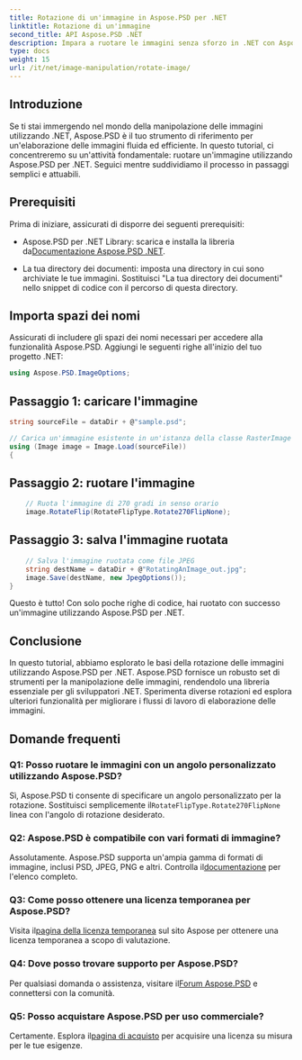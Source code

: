 ```yaml
---
title: Rotazione di un'immagine in Aspose.PSD per .NET
linktitle: Rotazione di un'immagine
second_title: API Aspose.PSD .NET
description: Impara a ruotare le immagini senza sforzo in .NET con Aspose.PSD. Segui il nostro tutorial passo dopo passo.
type: docs
weight: 15
url: /it/net/image-manipulation/rotate-image/
---
```

## Introduzione

Se ti stai immergendo nel mondo della manipolazione delle immagini utilizzando .NET, Aspose.PSD è il tuo strumento di riferimento per un'elaborazione delle immagini fluida ed efficiente. In questo tutorial, ci concentreremo su un'attività fondamentale: ruotare un'immagine utilizzando Aspose.PSD per .NET. Seguici mentre suddividiamo il processo in passaggi semplici e attuabili.

## Prerequisiti

Prima di iniziare, assicurati di disporre dei seguenti prerequisiti:

-  Aspose.PSD per .NET Library: scarica e installa la libreria da[Documentazione Aspose.PSD .NET](https://reference.aspose.com/psd/net/).

- La tua directory dei documenti: imposta una directory in cui sono archiviate le tue immagini. Sostituisci "La tua directory dei documenti" nello snippet di codice con il percorso di questa directory.

## Importa spazi dei nomi

Assicurati di includere gli spazi dei nomi necessari per accedere alla funzionalità Aspose.PSD. Aggiungi le seguenti righe all'inizio del tuo progetto .NET:

```csharp
using Aspose.PSD.ImageOptions;
```

## Passaggio 1: caricare l'immagine

```csharp
string sourceFile = dataDir + @"sample.psd";

// Carica un'immagine esistente in un'istanza della classe RasterImage
using (Image image = Image.Load(sourceFile))
{
```

## Passaggio 2: ruotare l'immagine

```csharp
    // Ruota l'immagine di 270 gradi in senso orario
    image.RotateFlip(RotateFlipType.Rotate270FlipNone);
```

## Passaggio 3: salva l'immagine ruotata

```csharp
    // Salva l'immagine ruotata come file JPEG
    string destName = dataDir + @"RotatingAnImage_out.jpg";
    image.Save(destName, new JpegOptions());
}
```

Questo è tutto! Con solo poche righe di codice, hai ruotato con successo un'immagine utilizzando Aspose.PSD per .NET.

## Conclusione

In questo tutorial, abbiamo esplorato le basi della rotazione delle immagini utilizzando Aspose.PSD per .NET. Aspose.PSD fornisce un robusto set di strumenti per la manipolazione delle immagini, rendendolo una libreria essenziale per gli sviluppatori .NET. Sperimenta diverse rotazioni ed esplora ulteriori funzionalità per migliorare i flussi di lavoro di elaborazione delle immagini.

## Domande frequenti

### Q1: Posso ruotare le immagini con un angolo personalizzato utilizzando Aspose.PSD?

 Sì, Aspose.PSD ti consente di specificare un angolo personalizzato per la rotazione. Sostituisci semplicemente il`RotateFlipType.Rotate270FlipNone` linea con l'angolo di rotazione desiderato.

### Q2: Aspose.PSD è compatibile con vari formati di immagine?

 Assolutamente. Aspose.PSD supporta un'ampia gamma di formati di immagine, inclusi PSD, JPEG, PNG e altri. Controlla il[documentazione](https://reference.aspose.com/psd/net/) per l'elenco completo.

### Q3: Come posso ottenere una licenza temporanea per Aspose.PSD?

 Visita il[pagina della licenza temporanea](https://purchase.aspose.com/temporary-license/) sul sito Aspose per ottenere una licenza temporanea a scopo di valutazione.

### Q4: Dove posso trovare supporto per Aspose.PSD?

 Per qualsiasi domanda o assistenza, visitare il[Forum Aspose.PSD](https://forum.aspose.com/c/psd/34) e connettersi con la comunità.

### Q5: Posso acquistare Aspose.PSD per uso commerciale?

 Certamente. Esplora il[pagina di acquisto](https://purchase.aspose.com/buy) per acquisire una licenza su misura per le tue esigenze.